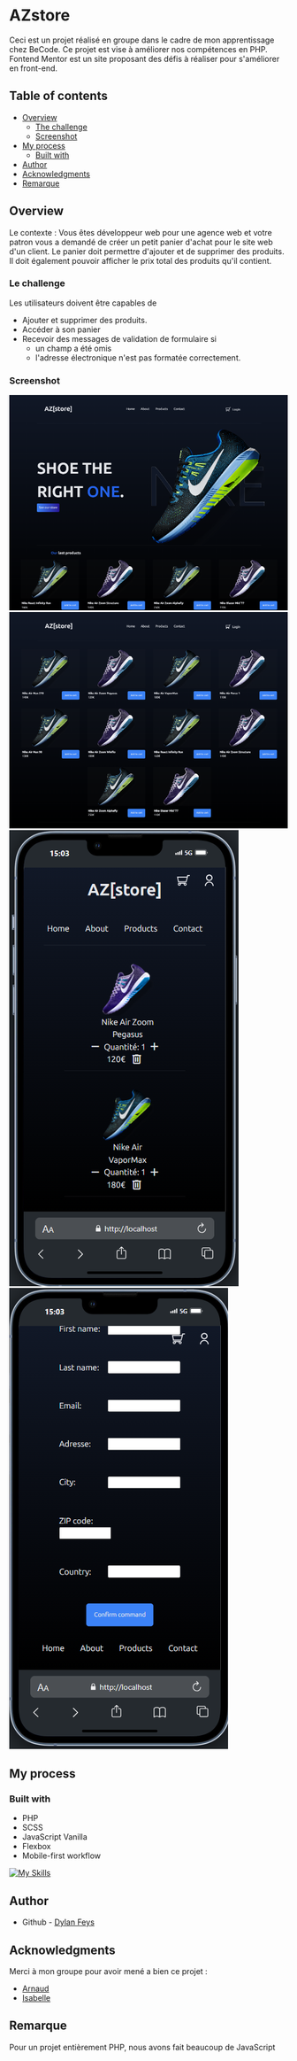 # AZstore

Ceci est un projet réalisé en groupe dans le cadre de mon apprentissage chez BeCode. Ce projet est vise à améliorer nos compétences en PHP.
Fontend Mentor est un site proposant des défis à réaliser pour s'améliorer en front-end.

## Table of contents

- [Overview](#overview)
  - [The challenge](#the-challenge)
  - [Screenshot](#screenshot)
- [My process](#my-process)
  - [Built with](#built-with)
- [Author](#author)
- [Acknowledgments](#acknowledgments)
- [Remarque](#remarque)

## Overview

Le contexte : 
Vous êtes développeur web pour une agence web et votre patron vous a demandé de créer un petit panier d'achat pour le site web d'un client. Le panier doit permettre d'ajouter et de supprimer des produits. Il doit également pouvoir afficher le prix total des produits qu'il contient.

### Le challenge

Les utilisateurs doivent être capables de

- Ajouter et supprimer des produits.
- Accéder à son panier
- Recevoir des messages de validation de formulaire si
  - un champ a été omis
  - l'adresse électronique n'est pas formatée correctement.

### Screenshot

![Home Page](./doc/image.png)
![Product Page](./doc/image-1.png)
![Cart](./doc/image-2.png)
![checkout](./doc/image-3.png)

## My process

### Built with

- PHP
- SCSS
- JavaScript Vanilla
- Flexbox
- Mobile-first workflow

[![My Skills](https://skillicons.dev/icons?i=js,php,sass)](https://skillicons.dev)

## Author

- Github - [Dylan Feys](https://github.com/HappyFeys)


## Acknowledgments

Merci à mon groupe pour avoir mené a bien ce projet : 

- [Arnaud](https://github.com/javadaller)
- [Isabelle](https://github.com/isab95)

## Remarque

Pour un projet entièrement PHP, nous avons fait beaucoup de JavaScript 